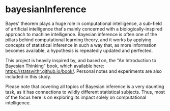 # bayesianInference

Bayes' theorem plays a huge role in computational intelligence, a sub-field of artificial intelligence that's mainly concerned with a biologically-inspired approach to machine intelligence. Bayesian inference is often one of the pillars behind computational learning theory, and it works by applying concepts of statistical inference in such a way that, as more information becomes available, a hypothesis is repeatedly updated and perfected.

This project is heavily inspired by, and based on, the "An Introduction to Bayesian Thinking" book, which available here: https://statswithr.github.io/book/. Personal notes and experiments are also included in this study.

Please note that covering all topics of Bayesian inference is a very daunting task, as it has connections to wildly different statistical subjects. Thus, most of the focus here is on exploring its impact solely on computational intelligence.
